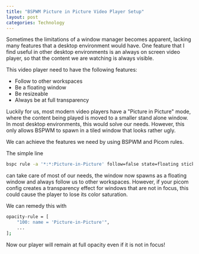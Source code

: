 ```yaml
---
title: "BSPWM Picture in Picture Video Player Setup"
layout: post
categories: Technology
---
```


Sometimes the limitations of a window manager becomes apparent, lacking many features that a desktop environment would have. One feature that I find useful in other desktop environments is an always on screen video player, so that the content we are watching is always visible.

This video player need to have the following features:
- Follow to other workspaces
- Be a floating window
- Be resizeable
- Always be at full transparency

Luckily for us, most modern video players have a "Picture in Picture" mode, where the content being played is moved to a smaller stand alone window. In most desktop environments, this would solve our needs. However, this only allows BSPWM to spawn in a tiled window that looks rather ugly.

We can achieve the features we need by using BSPWM and Picom rules.

The simple line
```bash
bspc rule -a '*:*:Picture-in-Picture' follow=false state=floating sticky=on
```
can take care of most of our needs, the window now spawns as a floating window and always follow us to other workspaces. However, if your picom config creates a transparency effect for windows that are not in focus, this could cause the player to lose its color saturation.

We can remedy this with
```bash
opacity-rule = [
	"100: name = 'Picture-in-Picture'",
	...
];
```
Now our player will remain at full opacity even if it is not in focus!